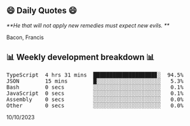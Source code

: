 ## 😄 Daily Quotes 😄

_**He that will not apply new remedies must expect new evils. **_

Bacon, Francis



## 📊 Weekly development breakdown 📊

<pre>TypeScript  4 hrs 31 mins  ███████████████████▊░  94.5%
JSON        15 mins        █░░░░░░░░░░░░░░░░░░░░   5.3%
Bash        0 secs         ░░░░░░░░░░░░░░░░░░░░░   0.1%
JavaScript  0 secs         ░░░░░░░░░░░░░░░░░░░░░   0.1%
Assembly    0 secs         ░░░░░░░░░░░░░░░░░░░░░   0.0%
Other       0 secs         ░░░░░░░░░░░░░░░░░░░░░   0.0%</pre>

10/10/2023